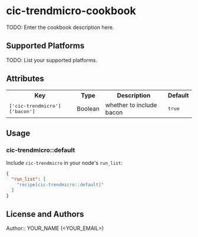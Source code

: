 # cic-trendmicro-cookbook

TODO: Enter the cookbook description here.

## Supported Platforms

TODO: List your supported platforms.

## Attributes

<table>
  <tr>
    <th>Key</th>
    <th>Type</th>
    <th>Description</th>
    <th>Default</th>
  </tr>
  <tr>
    <td><tt>['cic-trendmicro']['bacon']</tt></td>
    <td>Boolean</td>
    <td>whether to include bacon</td>
    <td><tt>true</tt></td>
  </tr>
</table>

## Usage

### cic-trendmicro::default

Include `cic-trendmicro` in your node's `run_list`:

```json
{
  "run_list": [
    "recipe[cic-trendmicro::default]"
  ]
}
```

## License and Authors

Author:: YOUR_NAME (<YOUR_EMAIL>)
